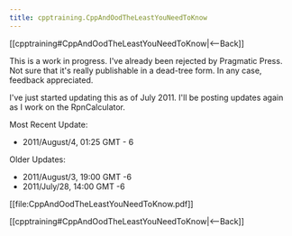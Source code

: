 ```yaml
---
title: cpptraining.CppAndOodTheLeastYouNeedToKnow
---
```

[[cpptraining#CppAndOodTheLeastYouNeedToKnow|<--Back]]

This is a work in progress. I've already been rejected by Pragmatic Press. Not sure that it's really publishable in a dead-tree form. In any case, feedback appreciated.

I've just started updating this as of July 2011. I'll be posting updates again as I work on the RpnCalculator.

Most Recent Update: 
* 2011/August/4, 01:25 GMT - 6

Older Updates:
* 2011/August/3, 19:00 GMT -6
* 2011/July/28, 14:00 GMT -6

[[file:CppAndOodTheLeastYouNeedToKnow.pdf]]

[[cpptraining#CppAndOodTheLeastYouNeedToKnow|<--Back]]
